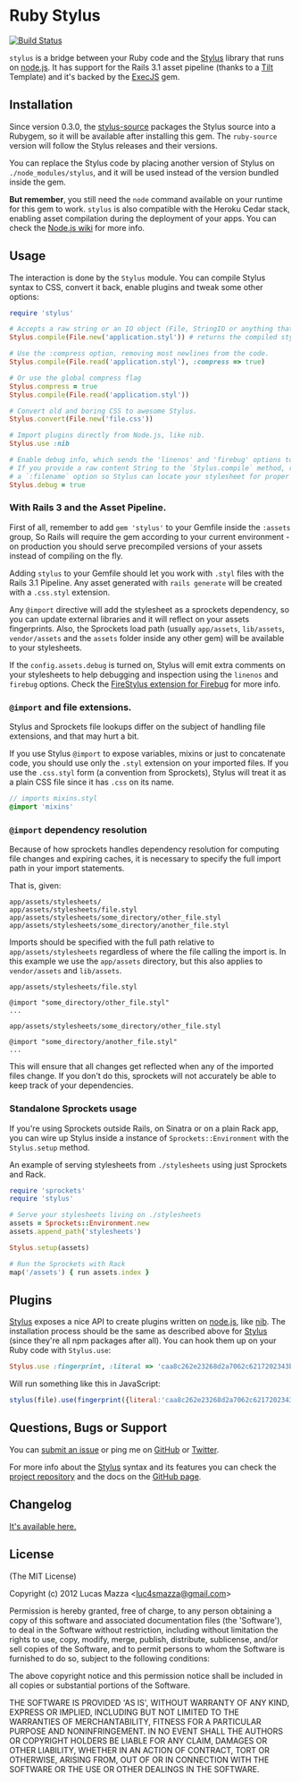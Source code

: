 # Ruby Stylus

[![Build Status](https://secure.travis-ci.org/lucasmazza/ruby-stylus.png)](http://travis-ci.org/lucasmazza/ruby-stylus)

`stylus` is a bridge between your Ruby code and the [Stylus](https://github.com/LearnBoost/stylus) library that runs on [node.js](http://nodejs.org). It has support for the Rails 3.1 asset pipeline (thanks to a [Tilt](https://github.com/rtomayko/tilt) Template) and it's backed by the [ExecJS](https://github.com/sstephenson/execjs) gem.

## Installation

Since version 0.3.0, the [stylus-source](https://github.com/railsjedi/ruby-stylus-source) packages the Stylus source into a Rubygem, so it will be available after installing this gem. The `ruby-source` version will follow the Stylus releases and their versions.

You can replace the Stylus code by placing another version of Stylus on `./node_modules/stylus`, and it will be used instead of the version bundled inside the gem.

**But remember**, you still need the `node` command available on your runtime for this gem to work. `stylus` is also compatible with the Heroku Cedar stack, enabling asset compilation during the deployment of your apps. You can check the [Node.js wiki](https://github.com/joyent/node/wiki/Quick-and-easy-installation) for more info.

## Usage

The interaction is done by the `Stylus` module. You can compile Stylus syntax to CSS, convert it back, enable plugins and tweak some other options:

```ruby
require 'stylus'

# Accepts a raw string or an IO object (File, StringIO or anything that responds to 'read').
Stylus.compile(File.new('application.styl')) # returns the compiled stylesheet.

# Use the :compress option, removing most newlines from the code.
Stylus.compile(File.read('application.styl'), :compress => true)

# Or use the global compress flag
Stylus.compress = true
Stylus.compile(File.read('application.styl'))

# Convert old and boring CSS to awesome Stylus.
Stylus.convert(File.new('file.css'))

# Import plugins directly from Node.js, like nib.
Stylus.use :nib

# Enable debug info, which sends the 'linenos' and 'firebug' options to Stylus.
# If you provide a raw content String to the `Stylus.compile` method, remember to send
# a `:filename` option so Stylus can locate your stylesheet for proper inspection.
Stylus.debug = true
```
### With Rails 3 and the Asset Pipeline.

First of all, remember to add `gem 'stylus'` to your Gemfile inside the `:assets` group, So Rails will require the gem according to your current environment - on production you should serve precompiled versions of your assets instead of compiling on the fly.

Adding `stylus` to your Gemfile should let you work with `.styl` files with the Rails 3.1 Pipeline. Any asset generated with `rails generate` will be created with a `.css.styl` extension.

Any `@import` directive will add the stylesheet as a sprockets dependency, so you can update external libraries and it will reflect on your assets fingerprints. Also, the Sprockets load path (usually `app/assets`, `lib/assets`, `vendor/assets` and the `assets` folder inside any other gem) will be available to your stylesheets.

If the `config.assets.debug` is turned on, Stylus will emit extra comments on your stylesheets to help debugging and inspection using the `linenos` and `firebug` options. Check the [FireStylus extension for Firebug](https://github.com/LearnBoost/stylus/blob/master/docs/firebug.md) for more info.

### `@import` and file extensions.

Stylus and Sprockets file lookups differ on the subject of handling file extensions, and that may hurt a bit.

If you use Stylus `@import` to expose variables, mixins or just to concatenate code, you should use only the `.styl` extension on your imported files. If you use the `.css.styl` form (a convention from Sprockets), Stylus will treat it as a plain CSS file since it has `.css` on its name.

```sass
// imports mixins.styl
@import 'mixins'
```

### `@import` dependency resolution

Because of how sprockets handles dependency resolution for computing
file changes and expiring caches, it is necessary to specify the full import path in your import statements.

That is, given:

    app/assets/stylesheets/
    app/assets/stylesheets/file.styl
    app/assets/stylesheets/some_directory/other_file.styl
    app/assets/stylesheets/some_directory/another_file.styl

Imports should be specified with the full path relative to
`app/assets/stylesheets` regardless of where the file calling the import is. In this example we use the `app/assets` directory, but this also applies to `vendor/assets` and `lib/assets`.

`app/assets/stylesheets/file.styl`

    @import "some_directory/other_file.styl"
    ...

`app/assets/stylesheets/some_directory/other_file.styl`

    @import "some_directory/another_file.styl"
    ...

This will ensure that all changes get reflected when any of the imported
files change. If you don't do this, sprockets will not accurately be
able to keep track of your dependencies.


### Standalone Sprockets usage

If you're using Sprockets outside Rails, on Sinatra or on a plain Rack app, you can wire up Stylus inside a instance of `Sprockets::Environment` with the `Stylus.setup` method.

An example of serving stylesheets from `./stylesheets` using just Sprockets and Rack.

```ruby
require 'sprockets'
require 'stylus'

# Serve your stylesheets living on ./stylesheets
assets = Sprockets::Environment.new
assets.append_path('stylesheets')

Stylus.setup(assets)

# Run the Sprockets with Rack
map('/assets') { run assets.index }
```

## Plugins

[Stylus](https://github.com/LearnBoost/stylus) exposes a nice API to create plugins written on [node.js](http://nodejs.org), like [nib](https://github.com/visionmedia/nib). The installation process should be the same as described above for [Stylus](https://github.com/LearnBoost/stylus) (since they're all npm packages after all). You can hook them up on your Ruby code with `Stylus.use`:

```ruby
Stylus.use :fingerprint, :literal => 'caa8c262e23268d2a7062c6217202343b84f472b'
```

Will run something like this in JavaScript:

```javascript
stylus(file).use(fingerprint({literal:'caa8c262e23268d2a7062c6217202343b84f472b'}));
```

## Questions, Bugs or Support

You can [submit an issue](https://github.com/lucasmazza/ruby-stylus/issues) or ping me on [GitHub](http://github.com/lucasmazza) or [Twitter](http://twitter.com/lucasmazza).

For more info about the [Stylus](https://github.com/LearnBoost/stylus) syntax and its features you can check the [project repository](https://github.com/learnboost/stylus) and the docs on the [GitHub page](http://learnboost.github.com/stylus).

## Changelog
[It's available here.](https://github.com/lucasmazza/ruby-stylus/blob/master/CHANGELOG.md)

## License

(The MIT License)

Copyright (c) 2012 Lucas Mazza &lt;luc4smazza@gmail.com&gt;

Permission is hereby granted, free of charge, to any person obtaining
a copy of this software and associated documentation files (the
'Software'), to deal in the Software without restriction, including
without limitation the rights to use, copy, modify, merge, publish,
distribute, sublicense, and/or sell copies of the Software, and to
permit persons to whom the Software is furnished to do so, subject to
the following conditions:

The above copyright notice and this permission notice shall be
included in all copies or substantial portions of the Software.

THE SOFTWARE IS PROVIDED 'AS IS', WITHOUT WARRANTY OF ANY KIND,
EXPRESS OR IMPLIED, INCLUDING BUT NOT LIMITED TO THE WARRANTIES OF
MERCHANTABILITY, FITNESS FOR A PARTICULAR PURPOSE AND NONINFRINGEMENT.
IN NO EVENT SHALL THE AUTHORS OR COPYRIGHT HOLDERS BE LIABLE FOR ANY
CLAIM, DAMAGES OR OTHER LIABILITY, WHETHER IN AN ACTION OF CONTRACT,
TORT OR OTHERWISE, ARISING FROM, OUT OF OR IN CONNECTION WITH THE
SOFTWARE OR THE USE OR OTHER DEALINGS IN THE SOFTWARE.
